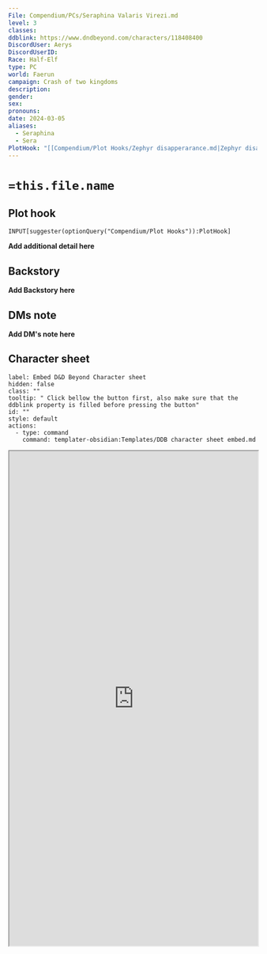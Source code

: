 ```yaml
---
File: Compendium/PCs/Seraphina Valaris Virezi.md
level: 3
classes: 
ddblink: https://www.dndbeyond.com/characters/118408400
DiscordUser: Aerys
DiscordUserID: 
Race: Half-Elf
type: PC
world: Faerun
campaign: Crash of two kingdoms
description: 
gender: 
sex: 
pronouns: 
date: 2024-03-05
aliases:
  - Seraphina
  - Sera
PlotHook: "[[Compendium/Plot Hooks/Zephyr disapperarance.md|Zephyr disapperarance]]"
---
```

# `=this.file.name`
## Plot hook
```meta-bind
INPUT[suggester(optionQuery("Compendium/Plot Hooks")):PlotHook]
```
**Add additional detail here**
## Backstory

**Add Backstory here**

## DMs note

**Add DM's note here**

## Character sheet

```meta-bind-button
label: Embed D&D Beyond Character sheet
hidden: false
class: ""
tooltip: " Click bellow the button first, also make sure that the ddblink property is filled before pressing the button"
id: ""
style: default
actions:
  - type: command
    command: templater-obsidian:Templates/DDB character sheet embed.md

```

<iframe src="https://www.dndbeyond.com/characters/118408400" style="width:100%; height:1000px;"></iframe>
